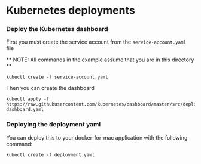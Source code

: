 # Kubernetes deployments

### Deploy the Kubernetes dashboard

First you must create the service account from the `service-account.yaml` file

** NOTE: All commands in the example assume that you are in this directory **
```
kubectl create -f service-account.yaml
```

Then you can create the dashboard

```
kubectl apply -f https://raw.githubusercontent.com/kubernetes/dashboard/master/src/deploy/recommended/kubernetes-dashboard.yaml
```

### Deploying the deployment yaml

You can deploy this to your docker-for-mac application with the following command:

```
kubectl create -f deployment.yaml
```

